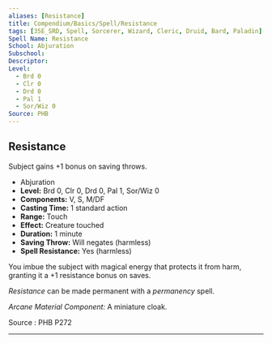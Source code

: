 ```yaml
---
aliases: [Resistance]
title: Compendium/Basics/Spell/Resistance
tags: [35E_SRD, Spell, Sorcerer, Wizard, Cleric, Druid, Bard, Paladin]
Spell Name: Resistance
School: Abjuration
Subschool: 
Descriptor: 
Level:
  - Brd 0
  - Clr 0
  - Drd 0
  - Pal 1
  - Sor/Wiz 0
Source: PHB
---
```



## Resistance

Subject gains +1 bonus on saving throws.

*   Abjuration
*   **Level:** Brd 0, Clr 0, Drd 0, Pal 1, Sor/Wiz 0
*   **Components:** V, S, M/DF
*   **Casting Time:** 1 standard action
*   **Range:** Touch
*   **Effect:** Creature touched
*   **Duration:** 1 minute
*   **Saving Throw:** Will negates (harmless)
*   **Spell Resistance:** Yes (harmless)

<p>You imbue the subject with magical energy that protects it from harm, granting it a +1 resistance bonus on saves.</p><p><i>Resistance</i> can be made permanent with a <i>permanency</i> spell.</p><p><i>Arcane Material Component:</i> A miniature cloak.</p>

Source : PHB P272

---
